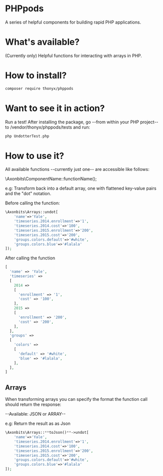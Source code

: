 # PHPpods
A series of helpful components for building rapid PHP applications. 

# What's available?
(Currently only) Helpful functions for interacting with arrays in PHP.

# How to install?
```sh
composer require thonyx/phppods 
```

# Want to see it in action?
Run a test! After installing the package, go --from within your PHP project-- to /vendor/thonyx/phppods/tests and run: 

```php
php UndotterTest.php
```

# How to use it?
All available functions --currently just one-- are accessible like follows: 

\Axonbits\ComponentName::functionName();

e.g:
Transform back into a default array, one with flattened key-value pairs and the "dot" notation.

Before calling the function: 

```php
\Axonbits\Arrays::undot[
	'name'=>'Yale', 
	'timeseries.2014.enrollment'=>'1',
	'timeseries.2014.cost'=>'100',
	'timeseries.2015.enrollment'=>'200',
	'timeseries.2015.cost'=>'200',
	'groups.colors.default'=>'#white',
	'groups.colors.blue'=>'#lalala'
]);
```

After calling the function
```php
[
  'name' => 'Yale',
  'timeseries' =>
  [
    2014 =>
    [
      'enrollment' => '1',
      'cost' => '100',
    ],
    2015 =>
    [
      'enrollment' => '200',
      'cost' => '200',
    ],
  ],
  'groups' =>
  [
    'colors' =>
    [
      'default' => '#white',
      'blue' => '#lalala',
    ],
  ],
]
```

## Arrays

When transforming arrays you can specify the format the function call should return the response: 

--Available: JSON or ARRAY--

e.g: 
Return the result as as Json

```php
\Axonbits\Arrays::**toJson()**->undot[
	'name'=>'Yale', 
	'timeseries.2014.enrollment'=>'1',
	'timeseries.2014.cost'=>'100',
	'timeseries.2015.enrollment'=>'200',
	'timeseries.2015.cost'=>'200',
	'groups.colors.default'=>'#white',
	'groups.colors.blue'=>'#lalala'
]);
```
